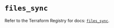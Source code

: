 # `files_sync`

Refer to the Terraform Registry for docs: [`files_sync`](https://registry.terraform.io/providers/files-com/files/0.1.365/docs/resources/sync).
